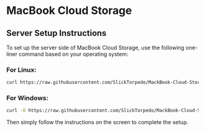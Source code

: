 # MacBook Cloud Storage

## Server Setup Instructions

To set up the server side of MacBook Cloud Storage, use the following one-liner command based on your operating system:

### For Linux:
```bash
curl https://raw.githubusercontent.com/SlickTorpedo/MackBook-Cloud-Storage/refs/heads/main/server/install_scripts/install.sh | bash
```

### For Windows:
```bash
curl -O https://raw.githubusercontent.com/SlickTorpedo/MackBook-Cloud-Storage/refs/heads/main/server/install_scripts/install.bat && install.bat
```

Then simply follow the instructions on the screen to complete the setup.
